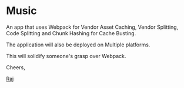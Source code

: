 # Music

An app that uses Webpack for Vendor Asset Caching, Vendor Splitting, Code Splitting and Chunk Hashing for Cache Busting.

The application will also be deployed on Multiple platforms.

This will solidify someone's grasp over Webpack.

Cheers,

[Raj](https://twitter.com/rja907)
